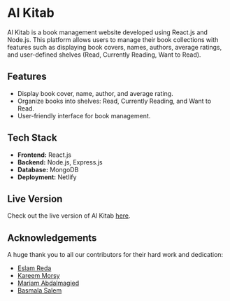 # Al Kitab

Al Kitab is a book management website developed using React.js and Node.js. This platform allows users to manage their book collections with features such as displaying book covers, names, authors, average ratings, and user-defined shelves (Read, Currently Reading, Want to Read).

## Features

- Display book cover, name, author, and average rating.
- Organize books into shelves: Read, Currently Reading, and Want to Read.
- User-friendly interface for book management.

## Tech Stack

- **Frontend:** React.js
- **Backend:** Node.js, Express.js
- **Database:** MongoDB
- **Deployment:** Netlify

## Live Version

Check out the live version of Al Kitab [here](https://alkiitab.netlify.app/).

## Acknowledgements

A huge thank you to all our contributors for their hard work and dedication:
- [Eslam Reda](https://github.com/EslamRedaMohamed)
- [Kareem Morsy](https://github.com/KareemMMorsy)
- [Mariam Abdalmagied](https://github.com/mariamabdk3m)
- [Basmala Salem](https://github.com/BasmalaSalem)
